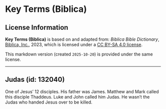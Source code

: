 # Key Terms (Biblica)

## License Information

**Key Terms (Biblica)** is based on and adapted from: _Biblica Bible Dictionary_, [Biblica, Inc.](https://www.biblica.com/), 2023, which is licensed under a [CC BY-SA 4.0 license](https://creativecommons.org/licenses/by-sa/4.0/legalcode.en).

This markdown version (created `2025-10-20`) is provided under the same license.



--------------------------------

## Judas (id: 132040)

One of Jesusʼ 12 disciples. His father was James. Matthew and Mark called this disciple Thaddeus. Luke and John called him Judas. He wasn’t the Judas who handed Jesus over to be killed.


